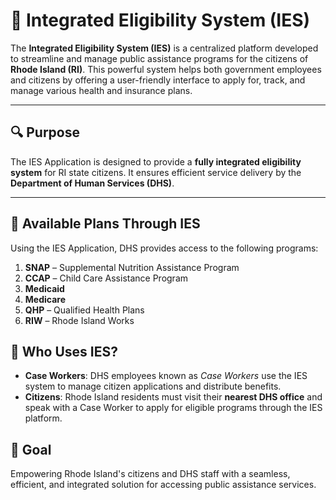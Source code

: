 

# 📘 Integrated Eligibility System (IES)

The **Integrated Eligibility System (IES)** is a centralized platform developed to streamline and manage public assistance programs for the citizens of **Rhode Island (RI)**. This powerful system helps both government employees and citizens by offering a user-friendly interface to apply for, track, and manage various health and insurance plans.

---

## 🔍 Purpose

The IES Application is designed to provide a **fully integrated eligibility system** for RI state citizens. It ensures efficient service delivery by the **Department of Human Services (DHS)**.

---

## 🏥 Available Plans Through IES

Using the IES Application, DHS provides access to the following programs:

1. **SNAP** – Supplemental Nutrition Assistance Program
2. **CCAP** – Child Care Assistance Program
3. **Medicaid**
4. **Medicare**
5. **QHP** – Qualified Health Plans
6. **RIW** – Rhode Island Works

 

## 👥 Who Uses IES?

* **Case Workers**: DHS employees known as *Case Workers* use the IES system to manage citizen applications and distribute benefits.
* **Citizens**: Rhode Island residents must visit their **nearest DHS office** and speak with a Case Worker to apply for eligible programs through the IES platform.

 

## 🚀 Goal

Empowering Rhode Island's citizens and DHS staff with a seamless, efficient, and integrated solution for accessing public assistance services.
 
